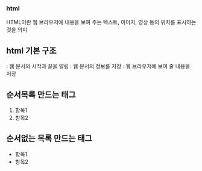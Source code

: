 
### html 
HTML이란 웹 브라우저에 내용을 보여 주는 텍스트, 이미지, 영상 등의 위치를 표시하는 것을 의미

## html 기본 구조
<html> : 웹 문서의 시작과 끝을 알림
<head> : 웹 문서의 정보를 저장
<body> : 웹 브라우저에 보여 줄 내용을 저장

## 순서목록 만드는 태그
<ol>
 <li>항목1</li>
 <li>항목2</li>
</ol>
 
## 순서없는 목록 만드는 태그
<ul>
 <li>항목1</li>
 <li>항목2</li>
</ul>
 

 


